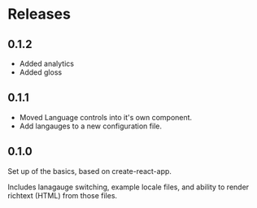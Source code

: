 # Releases

## 0.1.2

- Added analytics
- Added gloss

## 0.1.1

- Moved Language controls into it's own component.
- Add langauges to a new configuration file.

## 0.1.0

Set up of the basics, based on create-react-app.

Includes lanagauge switching, example locale files, and ability to render richtext (HTML) from those files.
